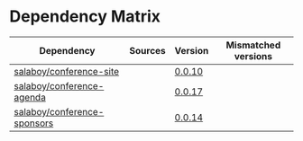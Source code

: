 # Dependency Matrix

Dependency | Sources | Version | Mismatched versions
---------- | ------- | ------- | -------------------
[salaboy/conference-site](https://github.com/salaboy/conference-site) |  | [0.0.10](https://github.com/salaboy/conference-site/releases/tag/v0.0.10) | 
[salaboy/conference-agenda](https://github.com/salaboy/conference-agenda.git) |  | [0.0.17](https://github.com/salaboy/conference-agenda/releases/tag/v0.0.17) | 
[salaboy/conference-sponsors](https://github.com/salaboy/conference-sponsors.git) |  | [0.0.14](https://github.com/salaboy/conference-sponsors/releases/tag/v0.0.14) | 
